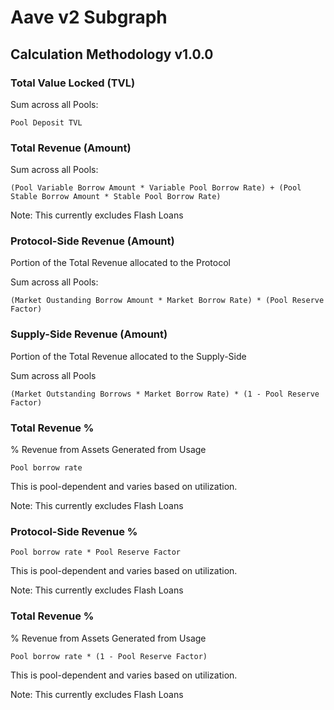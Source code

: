# Aave v2 Subgraph

## Calculation Methodology v1.0.0

### Total Value Locked (TVL)

Sum across all Pools: 

`Pool Deposit TVL`

### Total Revenue (Amount)

Sum across all Pools:

`(Pool Variable Borrow Amount * Variable Pool Borrow Rate) + (Pool Stable Borrow Amount * Stable Pool Borrow Rate)`

Note: This currently excludes Flash Loans

### Protocol-Side Revenue (Amount)
Portion of the Total Revenue allocated to the Protocol

Sum across all Pools:

`(Market Oustanding Borrow Amount * Market Borrow Rate) * (Pool Reserve Factor)`

### Supply-Side Revenue (Amount)
Portion of the Total Revenue allocated to the Supply-Side

Sum across all Pools

`(Market Outstanding Borrows * Market Borrow Rate) * (1 - Pool Reserve Factor)`

### Total Revenue %
% Revenue from Assets Generated from Usage

`Pool borrow rate`

This is pool-dependent and varies based on utilization.

Note: This currently excludes Flash Loans


### Protocol-Side Revenue %

`Pool borrow rate * Pool Reserve Factor`

This is pool-dependent and varies based on utilization.

Note: This currently excludes Flash Loans


### Total Revenue %
% Revenue from Assets Generated from Usage

`Pool borrow rate * (1 - Pool Reserve Factor)`

This is pool-dependent and varies based on utilization.

Note: This currently excludes Flash Loans
